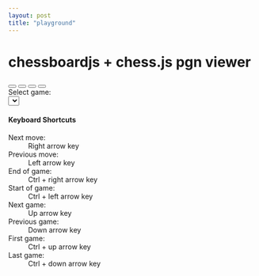 ```yaml
---
layout: post
title: "playground"
---
```


 <link href='http://fonts.googleapis.com/css?family=Roboto:400,700,400italic,700italic|Roboto+Slab:400,700' rel='stylesheet' type='text/css'>
<link href="//netdna.bootstrapcdn.com/font-awesome/4.0.1/css/font-awesome.css" rel="stylesheet">
<link rel="stylesheet" href="//netdna.bootstrapcdn.com/bootstrap/3.0.0/css/bootstrap.min.css" />
<link rel="stylesheet" href="/chess/pgnviewer/chessboardjs/css/chessboard-0.3.0.min.css" />
<link rel="stylesheet" href="/chess/pgnviewer/stylesheets/style.css" />
<script src="//ajax.googleapis.com/ajax/libs/jquery/1.10.2/jquery.min.js"></script>
<script src="//netdna.bootstrapcdn.com/bootstrap/3.0.0/js/bootstrap.min.js"></script>
<div class="container">
      <div class="page-header">
        <h1>chessboardjs + chess.js pgn viewer</h1>
      </div>
      <div class="row">
        <div class="col-xs-4">
          <div id="board" style="width: 100%;"></div>
          <div id="board-buttons">
            <button type="button" class="btn btn-default" id="btnStart"><i class="fa fa-fast-backward fa-lg"></i></button>
            <button type="button" class="btn btn-default" id="btnPrevious"><i class="fa fa-step-backward fa-lg"></i></button>
            <button type="button" class="btn btn-default" id="btnNext"><i class="fa fa-step-forward fa-lg"></i></button>
            <button type="button" class="btn btn-default" id="btnEnd"><i class="fa fa-fast-forward fa-lg"></i></button>
          </div>
        </div>
        <div class="col-xs-8">
          <form class="form-horizontal" role="form">
            <div class="form-group">
              <label for="gameSelect" class="col-xs-4 control-label">Select game:</label>
              <div class="col-xs-8">
                <select id="gameSelect" class="form-control input-sm" onchange="loadGame(this.value);return false;"></select>
              </div>
            </div>
          </form>
          <div id="game-data">
          </div>
        </div>
      </div>
      <div class="row">
        <div class="col-xs-12">
          <h4>Keyboard Shortcuts</h4>
          <dl class="dl-horizontal">
            <dt>Next move:</dt><dd>Right arrow key</dd>
            <dt>Previous move:</dt><dd>Left arrow key</dd>
            <dt>End of game:</dt><dd>Ctrl + right arrow key</dd>
            <dt>Start of game:</dt><dd>Ctrl + left arrow key</dd>
            <dt>Next game:</dt><dd>Up arrow key</dd>
            <dt>Previous game:</dt><dd>Down arrow key</dd>
            <dt>First game:</dt><dd>Ctrl + up  arrow key</dd>
            <dt>Last game:</dt><dd>Ctrl + down arrow key</dd>
          </dl>
        </div>
      </div>
    </div>
<script src="/chess/pgnviewer/chessboardjs/js/chessboard-0.3.0.min.js"></script>
<script src="/chess/pgnviewer/chessjs/chess.js"></script>
<script src="/chess/pgnviewerjs/pgnviewer.js"></script>
